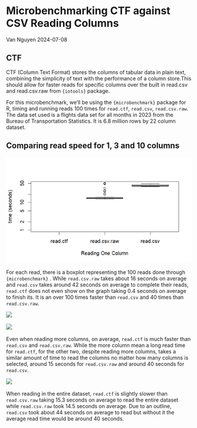 Microbenchmarking CTF against CSV Reading Columns
================
Van Nguyen
2024-07-08

## CTF

CTF (Column Text Format) stores the columns of tabular data in plain
text, combining the simplicity of text with the performance of a column
store.This should allow for faster reads for specific columns over the
built in read.csv and read.csv.raw from `{iotools}` package.

For this microbenchmark, we’ll be using the `{microbenchmark}` package
for R, timing and running reads 100 times for `read.ctf`, `read.csv`,
`read.csv.raw`. The data set used is a flights data set for all months
in 2023 from the Bureau of Transportation Statistics. It is 6.8 million
rows by 22 column dataset.

## Comparing read speed for 1, 3 and 10 columns

![](microbenchmark/onecolsec.png)<!-- -->

For each read, there is a boxplot representing the 100 reads done
through `{microbenchmark}` . While `read.csv.raw` takes about 16 seconds
on average and `read.csv` takes around 42 seconds on average to complete
their reads, `read.ctf` does not even show on the graph taking 0.4
seconds on average to finish its. It is an over 100 times faster than
`read.csv` and 40 times than `read.csv.raw`.

![](README_figs/README-column3%20-1.png)<!-- -->

![](README_figs/README-column10%20-1.png)<!-- -->

Even when reading more columns, on average, `read.ctf` is much faster
than `read.csv` and `read.csv.raw`. While the more column mean a long
read time for `read.ctf`, for the other two, despite reading more
columns, takes a similar amount of time to read the columns no matter
how many columns is selected, around 15 seconds for `read.csv.raw` and
around 40 seconds for `read.csv`.

![](README_figs/README-entire-1.png)<!-- -->

When reading in the entire dataset, `read.ctf` is slightly slower than
`read.csv.raw` taking 15.3 seconds on average to read the entire dataset
while `read.csv.raw` took 14.5 seconds on average. Due to an outline,
`read.csv` took about 44 seconds on average to read but without it the
average read time would be around 40 seconds.
